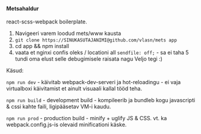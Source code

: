 #### Metsahaldur

react-scss-webpack boilerplate.

1) Navigeeri varem loodud mets/www kausta
2) `git clone https://SINUKASUTAJANIMI@github.com/vlasn/mets app`
3) cd app && npm install
4) vaata et nginxi confis oleks / locationi all `sendfile: off;` - sa ei taha 5 tundi oma elust selle debugimisele raisata nagu Veljo tegi :)

Käsud:

`npm run dev` - käivitab webpack-dev-serveri ja hot-reloadingu - ei vaja virtualboxi käivitamist et ainult visuaali kallal tööd teha.

`npm run build` - development build - kompileerib ja bundleb kogu javascripti & cssi kahte faili, ligipääsetav VM-i kaudu.

`npm run prod` - production build - minify + uglify JS & CSS. vt. ka webpack.config.js-is olevaid minificationi käske.

